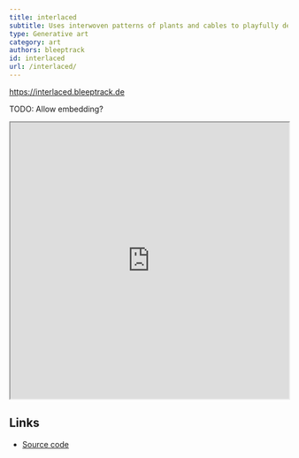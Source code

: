 ```yaml
---
title: interlaced
subtitle: Uses interwoven patterns of plants and cables to playfully demonstrate that technology and nature can coexist in harmony.
type: Generative art
category: art
authors: bleeptrack
id: interlaced
url: /interlaced/
---
```


<https://interlaced.bleeptrack.de>

TODO: Allow embedding?

<iframe src="https://interlaced.bleeptrack.de" width="100%" height="500" ></iframe>

## Links

- [Source code](https://github.com/bleeptrack/interlaced)
